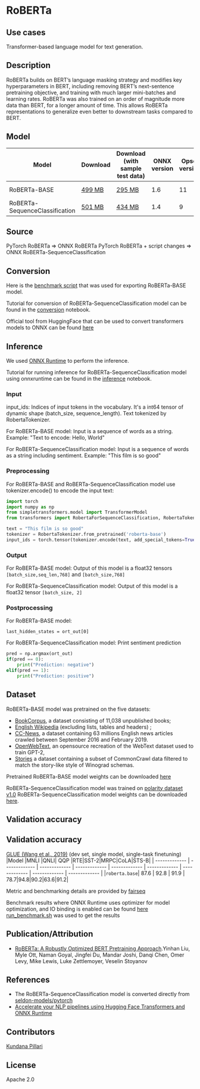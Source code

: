 # RoBERTa

## Use cases
Transformer-based language model for text generation.   

## Description
RoBERTa builds on BERT’s language masking strategy and modifies key hyperparameters in BERT, including removing BERT’s next-sentence pretraining objective, and training with much larger mini-batches and learning rates. RoBERTa was also trained on an order of magnitude more data than BERT, for a longer amount of time. This allows RoBERTa representations to generalize even better to downstream tasks compared to BERT.

## Model

 |Model        |Download  |Download (with sample test data)| ONNX version |Opset version|Accuracy|
| ------------- | ------------- | ------------- | ------------- | ------------- | ------------- |
|RoBERTa-BASE| [499 MB](model/roberta-base-11.onnx) |  [295 MB](model/roberta-base-11.tar.gz) |  1.6 | 11|MCC of [0.85](dependencies/roberta-sequence-classification-validation.ipynb)|
|RoBERTa-SequenceClassification| [501 MB](model/roberta-sequence-classification-9.onnx) |  [434 MB](model/roberta-sequence-classification-9.tar.gz) |  1.4 | 9|88.5|

## Source
PyTorch RoBERTa => ONNX RoBERTa
PyTorch RoBERTa + script changes => ONNX RoBERTa-SequenceClassification

## Conversion
Here is the [benchmark script](https://github.com/microsoft/onnxruntime/blob/master/onnxruntime/python/tools/transformers/run_benchmark.sh) that was used for exporting RoBERTa-BASE model. 

Tutorial for conversion of RoBERTa-SequenceClassification model can be found in the [conversion](https://github.com/SeldonIO/seldon-models/blob/master/pytorch/moviesentiment_roberta/pytorch-roberta-onnx.ipynb) notebook.

Official tool from HuggingFace that can be used to convert transformers models to ONNX can be found [here](https://github.com/huggingface/transformers/blob/master/src/transformers/convert_graph_to_onnx.py)

## Inference
We used [ONNX Runtime](https://github.com/microsoft/onnxruntime) to perform the inference.

Tutorial for running inference for RoBERTa-SequenceClassification model using onnxruntime can be found in the [inference](dependencies/roberta-inference.ipynb) notebook.

### Input
input_ids: Indices of input tokens in the vocabulary. It's a int64 tensor of dynamic shape (batch_size, sequence_length). Text tokenized by RobertaTokenizer. 

For RoBERTa-BASE model: 
Input is a sequence of words as a string. Example: "Text to encode: Hello, World"

For RoBERTa-SequenceClassification model: 
Input is a sequence of words as a string including sentiment. Example: "This film is so good"


### Preprocessing
For RoBERTa-BASE and RoBERTa-SequenceClassification model use tokenizer.encode() to encode the input text:
```python
import torch
import numpy as np
from simpletransformers.model import TransformerModel
from transformers import RobertaForSequenceClassification, RobertaTokenizer

text = "This film is so good"
tokenizer = RobertaTokenizer.from_pretrained('roberta-base')
input_ids = torch.tensor(tokenizer.encode(text, add_special_tokens=True)).unsqueeze(0)  # Batch size 1
```

### Output
For RoBERTa-BASE model:
Output of this model is a float32 tensors ```[batch_size,seq_len,768]``` and ```[batch_size,768]```

For RoBERTa-SequenceClassification model:
Output of this model is a float32 tensor ```[batch_size, 2]```

### Postprocessing
For RoBERTa-BASE model:
```
last_hidden_states = ort_out[0]
```

For RoBERTa-SequenceClassification model:
Print sentiment prediction
```python
pred = np.argmax(ort_out)
if(pred == 0):
    print("Prediction: negative")
elif(pred == 1):
    print("Prediction: positive")
```

## Dataset
RoBERTa-BASE model was pretrained on the five datasets:
* [BookCorpus](https://yknzhu.wixsite.com/mbweb), a dataset consisting of 11,038 unpublished books;
* [English Wikipedia](https://en.wikipedia.org/wiki/English_Wikipedia) (excluding lists, tables and headers) ;
* [CC-News](https://commoncrawl.org/2016/10/news-dataset-available/), a dataset containing 63 millions English news articles crawled between September 2016 and February 2019.
* [OpenWebText](https://github.com/jcpeterson/openwebtext), an opensource recreation of the WebText dataset used to train GPT-2,
* [Stories](https://arxiv.org/abs/1806.02847) a dataset containing a subset of CommonCrawl data filtered to match the story-like style of Winograd schemas.

Pretrained RoBERTa-BASE model weights can be downloaded [here](https://s3.amazonaws.com/models.huggingface.co/bert/roberta-base-pytorch_model.bin)

RoBERTa-SequenceClassification model was trained on [polarity dataset v1.0](http://www.cs.cornell.edu/people/pabo/movie-review-data/mix20_rand700_tokens_cleaned.zip)
RoBERTa-SequenceClassification model weights can be downloaded [here](https://storage.googleapis.com/seldon-models/pytorch/moviesentiment_roberta/pytorch_model.bin).

## Validation accuracy
## Validation accuracy
[GLUE (Wang et al., 2019)](https://gluebenchmark.com/) (dev set, single model, single-task finetuning)
 |Model        |MNLI |QNLI| QQP |RTE|SST-2|MRPC|CoLA|STS-B|
| ------------- | ------------- | ------------- | ------------- | ------------- | ------------- | ------------- | ------------- | ------------- |
|```roberta.base```| 87.6 | 92.8 |  91.9 | 78.7|94.8|90.2|63.6|91.2|

Metric and benchmarking details are provided by [fairseq](https://github.com/pytorch/fairseq/tree/master/examples/roberta)

Benchmark results where ONNX Runtime uses optimizer for model optimization, and IO binding is enabled can be found [here](dependencies/benchmark_result.csv)
[run_benchmark.sh](https://github.com/microsoft/onnxruntime/blob/master/onnxruntime/python/tools/transformers/run_benchmark.sh) was used to get the results

## Publication/Attribution
* [RoBERTa: A Robustly Optimized BERT Pretraining Approach](https://arxiv.org/pdf/1907.11692.pdf).Yinhan Liu, Myle Ott, Naman Goyal, Jingfei Du, Mandar Joshi, Danqi Chen, Omer Levy, Mike Lewis, Luke Zettlemoyer, Veselin Stoyanov

## References
* The RoBERTa-SequenceClassification model is converted directly from [seldon-models/pytorch](https://github.com/SeldonIO/seldon-models/blob/master/pytorch/moviesentiment_roberta/pytorch-roberta-onnx.ipynb)
* [Accelerate your NLP pipelines using Hugging Face Transformers and ONNX Runtime](https://medium.com/microsoftazure/accelerate-your-nlp-pipelines-using-hugging-face-transformers-and-onnx-runtime-2443578f4333)

## Contributors
[Kundana Pillari](https://github.com/kundanapillari)

## License
Apache 2.0
